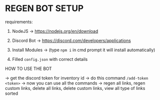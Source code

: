 # REGEN BOT SETUP

requirements: 

1. NodeJS -> https://nodejs.org/en/download

2. Discord Bot -> https://discord.com/developers/applications

3. Install Modules -> (type `npm i` in cmd prompt it will install automatically)

4. Filled `config.json` with correct details


HOW TO USE THE BOT

-> get the discord token for inventory id
-> do this command `/add-token <token>`
-> now you can use all the commands
-> regen all links, regen custom links, delete all links, delete custom links, view all type of links sorted

